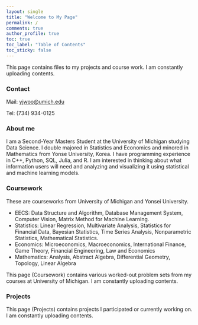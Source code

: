 ```yaml
---
layout: single
title: "Welcome to My Page"
permalink: /
comments: true
author_profile: true
toc: true
toc_label: "Table of Contents"
toc_sticky: false
---
```


This page contains files to my projects and course work. I am constantly uploading contents.

### Contact

Mail: yjwoo@umich.edu

Tel: (734) 934-0125

### About me
I am a Second-Year Masters Student at the University of Michigan
studying Data Science. I double majored in Statistics and Economics and minored in Mathematics from Yonse University, Korea. I have programming experience in C++, Python, SQL, Julia, and R. I am interested in thinking about what information users will need and analyzing and visualizing it using statistical and machine learning models.

### Coursework
These are courseworks from University of Michigan and Yonsei University.
- EECS: Data Structure and Algorithm, Database Management System, Computer Vision, Matrix Method for Machine Learning.
- Statistics: Linear Regression, Multivariate Analysis, Statistics for Financial Data, Bayesian Statistics, Time Series Analysis, Nonparametric Statistics, Mathematical Statistics.
- Economics: Microeconomics, Macroeconomics, International Finance, Game Theory, Financial Engineering, Law and Economics
- Mathematics:  Analysis, Abstract Algebra, Differential Geometry, Topology, Linear Algebra

This page (Coursework) contains various worked-out problem sets from my courses at University of Michigan. I am constantly uploading contents.

### Projects
This page (Projects) contains projects I participated or currently working on. I am constantly uploading contents.

